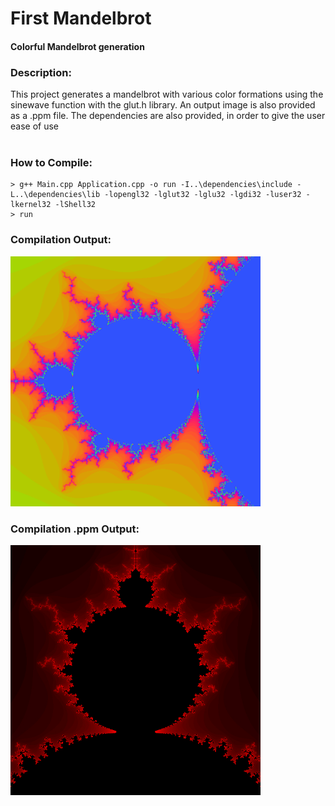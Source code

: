 # First Mandelbrot
#### Colorful Mandelbrot generation 

### Description:
This project generates a mandelbrot with various color formations using the sinewave function with the glut.h library. An output image is also provided as a .ppm file. The dependencies are also provided, in order to give the user ease of use <br/>
<br/>

### How to Compile: <br/>
```
> g++ Main.cpp Application.cpp -o run -I..\dependencies\include -L..\dependencies\lib -lopengl32 -lglut32 -lglu32 -lgdi32 -luser32 -lkernel32 -lShell32
> run
```
### Compilation Output: <br/>
<img src="https://github.com/ChilledFerrum/Graphics-Art/blob/88930033db0e7d3b0e36517cbfbc84d6cfe1b9f1/First%20Mandelbrot/ColorfulMandelbrot.png" width="400" height="400"/>


### Compilation .ppm Output: <br/>
<img src="https://github.com/ChilledFerrum/Graphics-Art/blob/88930033db0e7d3b0e36517cbfbc84d6cfe1b9f1/First%20Mandelbrot/Mandelbrot_Output.jpg" width="400" height="400"/>
